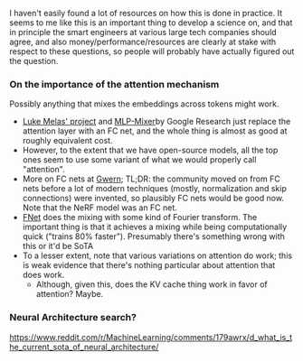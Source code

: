 I haven't easily found a lot of resources on how this is done in practice. It seems to me like this is an important thing to develop a science on, and that in principle the smart engineers at various large tech companies should agree, and also money/performance/resources are clearly at stake with respect to these questions, so people will probably have actually figured out the question.

### On the importance of the attention mechanism
Possibly anything that mixes the embeddings across tokens might work.

- [Luke Melas' project](https://github.com/lukemelas/do-you-even-need-attention?tab=readme-ov-file) and [MLP-Mixer](https://arxiv.org/abs/2105.01601)by Google Research just replace the attention layer with an FC net, and the whole thing is almost as good at roughly equivalent cost.
- However, to the extent that we have open-source models, all the top ones seem to use some variant of what we would properly call "attention". 
- More on FC nets at [Gwern](https://gwern.net/note/fully-connected); TL;DR: the community moved on from FC nets before a lot of modern techniques (mostly, normalization and skip connections) were invented, so plausibly FC nets would be good now. Note that the NeRF model was an FC net.
- [FNet](https://arxiv.org/abs/2105.03824) does the mixing with some kind of Fourier transform. The important thing is that it achieves a mixing while being computationally quick ("trains 80% faster"). Presumably there's something wrong with this or it'd be SoTA
- To a lesser extent, note that various variations on attention do work; this is weak evidence that there's nothing particular about attention that does work.
	- Although, given this, does the KV cache thing work in favor of attention? Maybe.

### Neural Architecture search?
https://www.reddit.com/r/MachineLearning/comments/179awrx/d_what_is_the_current_sota_of_neural_architecture/